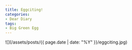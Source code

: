```yaml
---
title: Eggciting!
categories:
- Dear Diary
tags:
- Big Green Egg
---
```


![](/assets/posts/{{ page.date | date: "%Y" }}/eggciting.jpg)
